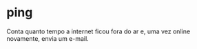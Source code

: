 ping
====

Conta quanto tempo a internet ficou fora do ar e, uma vez online novamente, envia um e-mail.
